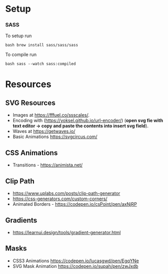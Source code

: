 # Setup

### SASS
To setup run

``bash
brew install sass/sass/sass
``

To compile run

``bash
sass --watch sass:compiled   
``

# Resources
## SVG Resources
- Images at https://fffuel.co/ssscales/.
- Encoding with (https://yoksel.github.io/url-encoder/)
  (__open svg fie with text editor -> copy and paste the contents into insert svg field__).
- Waves at https://getwaves.io/
- Basic Animations https://svgcircus.com/

## CSS Animations
- Transitions - https://animista.net/

## Clip Path
- https://www.uplabs.com/posts/clip-path-generator
- https://css-generators.com/custom-corners/
- Animated Borders - https://codepen.io/csPoint/pen/axNjRP

## Gradients
- https://learnui.design/tools/gradient-generator.html

## Masks
- CSS3 Animations https://codepen.io/lucasgwd/pen/EgqYNe
- SVG Mask Animation https://codepen.io/supah/pen/zwJxdb